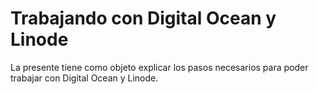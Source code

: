 # Trabajando con Digital Ocean y Linode 
La presente tiene como objeto explicar los pasos necesarios para poder trabajar con Digital Ocean y Linode. 


